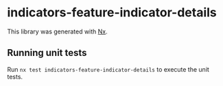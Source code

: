 # indicators-feature-indicator-details

This library was generated with [Nx](https://nx.dev).

## Running unit tests

Run `nx test indicators-feature-indicator-details` to execute the unit tests.
